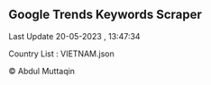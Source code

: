 

## Google Trends Keywords Scraper 
 
Last Update 20-05-2023 , 13:47:34

Country List :
VIETNAM.json



© Abdul Muttaqin 
